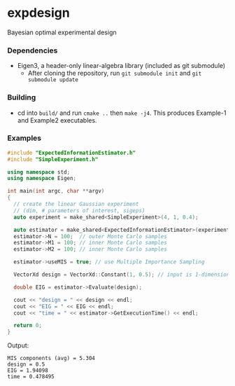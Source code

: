 # expdesign
Bayesian optimal experimental design

### Dependencies

* Eigen3, a header-only linear-algebra library (included as git submodule)
  * After cloning the repository, run `git submodule init` and `git submodule update`

### Building

* cd into `build/` and run `cmake ..` then `make -j4`. This produces Example-1 and Example2 executables.

### Examples
```c++
#include "ExpectedInformationEstimator.h"
#include "SimpleExperiment.h"

using namespace std;
using namespace Eigen;

int main(int argc, char **argv)
{
  // create the linear Gaussian experiment
  // (dim, # parameters of interest, sigeps)
  auto experiment = make_shared<SimpleExperiment>(4, 1, 0.4);

  auto estimator = make_shared<ExpectedInformationEstimator>(experiment);
  estimator->N = 100;  // outer Monte Carlo samples
  estimator->M1 = 100; // inner Monte Carlo samples
  estimator->M2 = 100; // inner Monte Carlo samples

  estimator->useMIS = true; // use Multiple Importance Sampling

  VectorXd design = VectorXd::Constant(1, 0.5); // input is 1-dimensional

  double EIG = estimator->Evaluate(design);

  cout << "design = " << design << endl;
  cout << "EIG = " << EIG << endl;
  cout << "time = " << estimator->GetExecutionTime() << endl;

  return 0;
}
```
Output:
```
MIS components (avg) = 5.304
design = 0.5
EIG = 1.94098
time = 0.478495
```